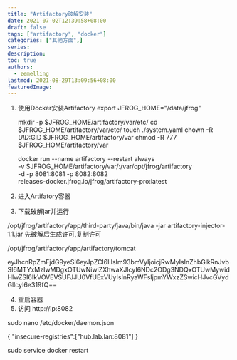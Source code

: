 ```yaml
---
title: "Artifactory破解安装"
date: 2021-07-02T12:39:58+08:00
draft: false
tags: ["artifactory", "docker"]
categories: ["其他方面",]
series:
description:
toc: true
authors:
  - zemelling
lastmod: 2021-08-29T13:09:56+08:00
featuredImage:
---
```


1. 使用Docker安装Artifactory
    export JFROG_HOME="/data/jfrog"

    mkdir -p $JFROG_HOME/artifactory/var/etc/
    cd $JFROG_HOME/artifactory/var/etc/
    touch ./system.yaml
    chown -R $UID:$GID $JFROG_HOME/artifactory/var
    chmod -R 777 $JFROG_HOME/artifactory/var

    docker run --name artifactory --restart always \
    -v $JFROG_HOME/artifactory/var/:/var/opt/jfrog/artifactory \
    -d -p 8081:8081 -p 8082:8082 \
    releases-docker.jfrog.io/jfrog/artifactory-pro:latest
3. 进入Artifatory容器
4. 下载破解jar并运行

/opt/jfrog/artifactory/app/third-party/java/bin/java -jar artifactory-injector-1.1.jar
先破解后生成许可,复制许可

/opt/jfrog/artifactory/app/artifactory/tomcat

eyJhcnRpZmFjdG9yeSI6eyJpZCI6IiIsIm93bmVyIjoicjRwMyIsInZhbGlkRnJvbSI6MTYxMzIwMDgxOTUwNiwiZXhwaXJlcyI6NDc2ODg3NDQxOTUwMywidHlwZSI6IkVOVEVSUFJJU0VfUExVUyIsInRyaWFsIjpmYWxzZSwicHJvcGVydGllcyI6e319fQ==

4. 重启容器
5. 访问 http://ip:8082

sudo nano  /etc/docker/daemon.json

{ "insecure-registries":["hub.lab.lan:8081"] }

sudo service docker restart